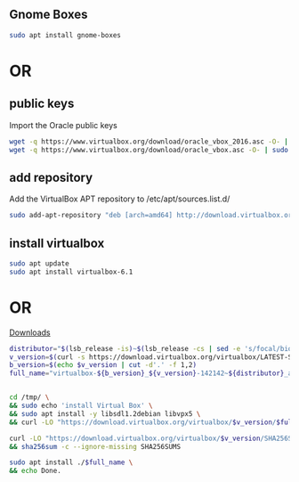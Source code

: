 ## Gnome Boxes
```bash
sudo apt install gnome-boxes
```

# OR 


## public keys
Import the Oracle public keys
```bash
wget -q https://www.virtualbox.org/download/oracle_vbox_2016.asc -O- | sudo apt-key add -
wget -q https://www.virtualbox.org/download/oracle_vbox.asc -O- | sudo apt-key add -
```


## add repository
Add the VirtualBox APT repository to /etc/apt/sources.list.d/
```bash
sudo add-apt-repository "deb [arch=amd64] http://download.virtualbox.org/virtualbox/debian $(lsb_release -cs) contrib"
```


## install virtualbox
```bash
sudo apt update
sudo apt install virtualbox-6.1
```


# OR 

[Downloads](https://www.virtualbox.org/wiki/Linux_Downloads)
```bash
distributor="$(lsb_release -is)~$(lsb_release -cs | sed -e 's/focal/bionic/')"
v_version=$(curl -s https://download.virtualbox.org/virtualbox/LATEST-STABLE.TXT)
b_version=$(echo $v_version | cut -d'.' -f 1,2)
full_name="virtualbox-${b_version}_${v_version}-142142~${distributor}_amd64.deb"


cd /tmp/ \
&& sudo echo 'install Virtual Box' \
&& sudo apt install -y libsdl1.2debian libvpx5 \
&& curl -LO "https://download.virtualbox.org/virtualbox/$v_version/$full_name"

curl -LO "https://download.virtualbox.org/virtualbox/$v_version/SHA256SUMS" \
&& sha256sum -c --ignore-missing SHA256SUMS

sudo apt install ./$full_name \
&& echo Done.
```
